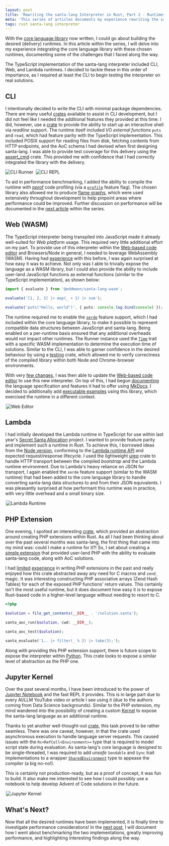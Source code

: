 ```yaml
---
layout: post
title: 'Rewriting the santa-lang Interpreter in Rust, Part 2 - Runtimes'
meta: 'This series of articles documents my experience rewriting the santa-lang interpreter in Rust. In this article, I delve into how I integrated the core language library with the desired (delivery) runtimes.'
tags: rust santa-lang interpreter
---
```


With the [core language library](https://eddmann.com/posts/rewriting-the-santa-lang-interpreter-in-rust-part-1-implementing-the-core/) now written, I could go about building the desired (delivery) runtimes.
In this article within the series, I will delve into my experience integrating the core language library with these chosen runtimes, documenting some of the challenges that I faced along the way.

<!--more-->

The TypeScript implementation of the santa-lang interpreter included CLI, Web, and Lambda runtimes.
I decided to tackle these in this order of importance, as I required at least the CLI to begin testing the interpreter on real solutions.

## CLI

I intentionally decided to write the CLI with minimal package dependencies.
There are many useful [crates](https://github.com/clap-rs/clap) available to assist in CLI development, but I did not feel like I needed the additional features they provided at this time.
I did, however, use a [crate](https://github.com/kkawakam/rustyline) to provide the ability to start up an interactive shell via _readline_ support.
The runtime itself included I/O _external functions_ `puts` and `read`, which had feature parity with the TypeScript implementation.
This included POSIX support for reading files from disk, fetching contents from HTTP endpoints, and the AoC schema I had devised when first designing santa-lang.
I was able to provide test coverage for this delivery using the [assert_cmd](https://docs.rs/assert_cmd/latest/assert_cmd/) crate.
This provided me with confidence that I had correctly integrated the library with the delivery.

<div style="display:flex;gap:0.5rem;align-items:center;flex-direction:row;">
  <div>
    <img src="/uploads/rewriting-the-santa-lang-interpreter-in-rust/cli-runner.png" alt="CLI Runner" />
  </div>
  <div>
    <img src="/uploads/rewriting-the-santa-lang-interpreter-in-rust/cli-repl.png" alt="CLI REPL" />
  </div>
</div>

To aid in performance benchmarking, I added the ability to compile the runtime with [pprof](https://github.com/tikv/pprof-rs) code profiling (via a [`profile`](https://github.com/eddmann/santa-lang-rs/blob/870e364a9ae47c3648e358d89b42e491f9d59577/runtime/cli/Cargo.toml#L26) feature flag).
The chosen library also allowed me to produce [flame graphs](https://www.brendangregg.com/flamegraphs.html), which were used extensively throughout development to help pinpoint areas where performance could be improved.
Further discussion on performance will be documented in the [next article](https://eddmann.com/posts/rewriting-the-santa-lang-interpreter-in-rust-part-3-performance/) within the series.

## Web (WASM)

The TypeScript interpreter being transpiled into JavaScript made it already well-suited for _Web platform_ usage.
This required very little additional effort on my part.
To provide use of this interpreter within the [Web-based code editor](https://eddmann.com/santa-lang-editor/) and Browsers/Node in general, I needed to leverage WebAssembly (WASM).
Having had [experience](https://eddmann.com/posts/building-a-rubik-cube-solver-using-rust-wasm-threejs-and-react/) with this before, I was again surprised at how easy it was to achieve.
Not only was I able to trivially expose the language as a WASM library, but I could also provide the ability to include user-land JavaScript functions as external functions (similar to the TypeScript implementation), as shown below:

```ts
import { evaluate } from '@eddmann/santa-lang-wasm';

evaluate('[1, 2, 3] |> map(_ + 1) |> sum');

evaluate('puts("Hello, world")', { puts: console.log.bind(console) });
```

The runtime required me to enable the [`serde`](https://github.com/eddmann/santa-lang-rs/blob/d56cd6748111dc22f078a6eb554c80476342d033/lang/Cargo.toml#L18) feature support, which I had included within the core language library, to make it possible to represent compatible data structures between JavaScript and santa-lang.
Being enabled on a per-runtime basis ensured that any additional overheads would not impact other runtimes.
The Runner instance used the [`Time`](https://github.com/eddmann/santa-lang-rs/blob/870e364a9ae47c3648e358d89b42e491f9d59577/runtime/wasm/src/lib.rs#L16-L21) trait with a specific WASM implementation to determine the execution time of solutions.
Similar to the CLI, I was able to garner confidence in the desired behaviour by using a [testing](https://crates.io/crates/wasm-bindgen-test) crate, which allowed me to verify correctness of the compiled library within both Node and Chrome-browser environments.

With very [few changes](https://github.com/eddmann/santa-lang-editor/blob/b27aeddc19444003cb5d39704d934e733e05bb86/worker.ts), I was then able to update the [Web-based code editor](https://eddmann.com/santa-lang-editor/) to use this new interpreter.
On top of this, I had begun [documenting](https://eddmann.com/santa-lang/) the language specification and features it had to offer using [MkDocs](https://www.mkdocs.org/).
I decided to additionally add [executable examples](https://github.com/eddmann/santa-lang/blob/f55c6d085118bc9ae6a269e2f57ef415b57b96eb/runner/runner.js) using this library, which exercised the runtime in a different context.

<div style="max-width:500px;margin:0 auto;">
  <img src="/uploads/rewriting-the-santa-lang-interpreter-in-rust/web-editor.png" alt="Web Editor" />
</div>

## Lambda

I had initially developed the Lambda runtime in TypeScript for use within last year's [Secret Santa Allocation](https://eddmann.com/posts/allocating-secret-santas-using-an-aws-step-function-workflow-and-every-available-lambda-runtime/) project.
I wanted to provide feature parity and implement such a runtime in Rust.
To achieve this, I borrowed ideas from the [Node version](https://github.com/eddmann/santa-lang-ts/blob/aa0a2a53d6dab80e844d4c87183a1f3936d1a7f5/src/lambda/src/index.ts), conforming to the [Lambda runtime API](https://docs.aws.amazon.com/lambda/latest/dg/runtimes-api.html) and expected request/response lifecycle.
I used the lightweight [ureq](https://crates.io/crates/ureq/0.9.0) crate to handle HTTP transport between the compiled _bootstrap_ and the Lambda runtime environment.
Due to Lambda's heavy reliance on JSON for transport, I again enabled the `serde` feature support (similar to the WASM runtime) that had been added to the core language library to handle converting santa-lang data structures to and from their JSON equivalents.
I was pleasantly surprised at how performant this runtime was in practice, with very little overhead and a small binary size.

<div style="max-width:500px;margin:0 auto;">
  <img src="/uploads/rewriting-the-santa-lang-interpreter-in-rust/lambda-runtime.png" alt="Lambda Runtime" />
</div>

## PHP Extension

One evening, I spotted an interesting [crate](https://github.com/davidcole1340/ext-php-rs), which provided an abstraction around creating PHP extensions within Rust.
As all I had been thinking about over the past several months was santa-lang, the first thing that came into my mind was: could I make a runtime for it?!
So, I set about creating a [simple extension](https://github.com/eddmann/santa-lang-rs/blob/870e364a9ae47c3648e358d89b42e491f9d59577/runtime/php-ext/src/lib.rs) that provided user-land PHP with the ability to evaluate santa-lang code, along with AoC solutions.

I had [limited](https://eddmann.com/posts/introduction-to-creating-a-basic-php-extension/) [experience](https://eddmann.com/posts/php-extension-development-for-beginners-with-joe-watkins/) in writing PHP extensions in the past and really enjoyed how this crate abstracted away any need for C macros and `zend_` magic.
It was interesting constructing PHP associative arrays (Zend Hash Tables) for each of the exposed PHP functions' return values.
This certainly isn't the most useful runtime, but it does document how easy it is to expose Rust-based code in a higher-level language without needing to resort to C.

```php
<?php

$solution = file_get_contents(__DIR__ . '/solution.santa');

santa_aoc_run($solution, cwd: __DIR__);

santa_aoc_test($solution);

santa_evaluate('1.. |> filter(_ % 2) |> take(3);');
```

Along with providing this PHP extension support, there is future scope to expose the interpreter within [Python](https://github.com/PyO3/pyo3).
This crate looks to expose a similar level of abstraction as the PHP one.

## Jupyter Kernel

Over the past several months, I have been introduced to the power of [Jupyter Notebook](https://jupyter.org/) and the fast REPL it provides.
This is in large part due to every AI/LLM YouTube video or article I see using it (due to the authors coming from Data Science backgrounds).
Similar to the PHP extension, my mind wandered into the possibility of creating a custom [Kernel](https://docs.jupyter.org/en/latest/projects/kernels.html) to expose the santa-lang language as an additional runtime.

Thanks to yet another well-thought-out [crate](https://crates.io/crates/jupyter), this task proved to be rather seamless.
There was one caveat, however, in that the crate used asynchronous execution to handle language server requests.
This caused issues with the `Rc<RefCell<Environment>>` type that is required to model script state during evaluation.
As santa-lang's core language is designed to be single-threaded, I was required to add _unsafe_ `Sendable` and `Sync` trait implementations to a wrapper [`SharedEnvironment`](https://github.com/eddmann/santa-lang-rs/blob/a36476d3d7adcc68980b56465c5c0ee891c831db/runtime/jupyter/src/main.rs#L14-L17) type to appease the compiler (a big no-no!).

This is certainly not production-ready, but as a proof of concept, it was fun to build.
It also make me interested to see how I could possibly use a notebook to help develop Advent of Code solutions in the future.

<div style="max-width:500px;margin:0 auto;">
  <img src="/uploads/rewriting-the-santa-lang-interpreter-in-rust/jupyter-kernel.png" alt="Jupyter Kernel" />
</div>

## What's Next?

Now that all the desired runtimes have been implemented, it is finally time to investigate performance considerations!
In the [next post](https://eddmann.com/posts/rewriting-the-santa-lang-interpreter-in-rust-part-3-performance/), I will document how I went about benchmarking the two implementations, greatly improving performance, and highlighting interesting findings along the way.
